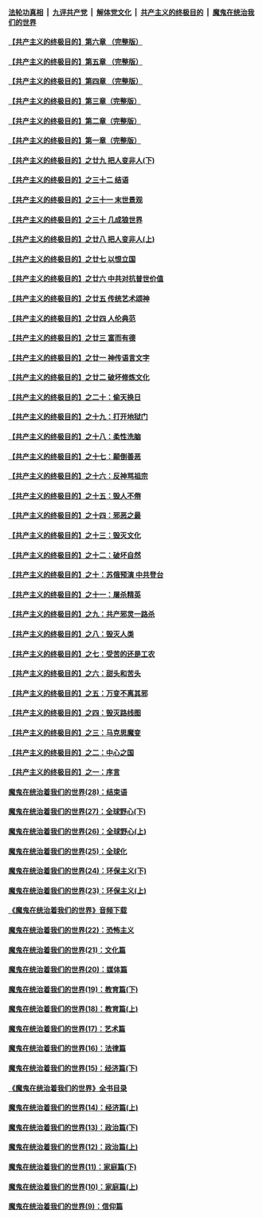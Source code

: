 

####  [法轮功真相](../../../../basic/blob/master/README.md?t=07031731) &nbsp;|&nbsp; [九评共产党](../../../../9ping.md/blob/master/README.md?t=07031731) &nbsp;|&nbsp; [解体党文化](../../../../jtdwh.md/blob/master/README.md?t=07031731)  &nbsp;|&nbsp; [共产主义的终极目的](../../../../gczydzjmd.md/blob/master/README.md?t=07031731) &nbsp;|&nbsp; [魔鬼在统治我们的世界](../../../../mgztzwmdsj.md/blob/master/README.md?t=07031731) 

#### [【共产主义的终极目的】第六章 （完整版）](../pages/nsc422/n11428913.md?t=07031731) 

#### [【共产主义的终极目的】第五章 （完整版）](../pages/nsc422/n11428912.md?t=07031731) 

#### [【共产主义的终极目的】第四章 （完整版）](../pages/nsc422/n11428907.md?t=07031731) 

#### [【共产主义的终极目的】第三章（完整版）](../pages/nsc422/n11428848.md?t=07031731) 

#### [【共产主义的终极目的】第二章（完整版）](../pages/nsc422/n11428831.md?t=07031731) 

#### [【共产主义的终极目的】第一章（完整版）](../pages/nsc422/n11417651.md?t=07031731) 

#### [【共产主义的终极目的】之廿九 把人变非人(下)](../pages/nsc422/n11344140.md?t=07031731) 

#### [【共产主义的终极目的】之三十二 结语](../pages/nsc422/n11360535.md?t=07031731) 

#### [【共产主义的终极目的】之三十一 末世景观](../pages/nsc422/n11351129.md?t=07031731) 

#### [【共产主义的终极目的】之三十 几成狼世界](../pages/nsc422/n11348280.md?t=07031731) 

#### [【共产主义的终极目的】之廿八 把人变非人(上)](../pages/nsc422/n11340492.md?t=07031731) 

#### [【共产主义的终极目的】之廿七 以恨立国](../pages/nsc422/n11336944.md?t=07031731) 

#### [【共产主义的终极目的】之廿六 中共对抗普世价值](../pages/nsc422/n11324785.md?t=07031731) 

#### [【共产主义的终极目的】之廿五 传统艺术颂神](../pages/nsc422/n11296396.md?t=07031731) 

#### [【共产主义的终极目的】之廿四 人伦典范](../pages/nsc422/n11296397.md?t=07031731) 

#### [【共产主义的终极目的】之廿三 富而有德](../pages/nsc422/n11283598.md?t=07031731) 

#### [【共产主义的终极目的】之廿一 神传语言文字](../pages/nsc422/n11263265.md?t=07031731) 

#### [【共产主义的终极目的】之廿二 破坏修炼文化](../pages/nsc422/n11245728.md?t=07031731) 

#### [【共产主义的终极目的】之二十：偷天换日](../pages/nsc422/n11238846.md?t=07031731) 

#### [【共产主义的终极目的】之十九：打开地狱门](../pages/nsc422/n11206376.md?t=07031731) 

#### [【共产主义的终极目的】之十八：柔性洗脑](../pages/nsc422/n11199994.md?t=07031731) 

#### [【共产主义的终极目的】之十七：颠倒善恶](../pages/nsc422/n11179782.md?t=07031731) 

#### [【共产主义的终极目的】之十六：反神骂祖宗](../pages/nsc422/n11166798.md?t=07031731) 

#### [【共产主义的终极目的】之十五：毁人不倦](../pages/nsc422/n11166792.md?t=07031731) 

#### [【共产主义的终极目的】之十四：邪恶之最](../pages/nsc422/n11150249.md?t=07031731) 

#### [【共产主义的终极目的】之十三：毁灭文化](../pages/nsc422/n11135227.md?t=07031731) 

#### [【共产主义的终极目的】之十二：破坏自然](../pages/nsc422/n11135214.md?t=07031731) 

#### [【共产主义的终极目的】之十：苏俄预演 中共登台](../pages/nsc422/n11118424.md?t=07031731) 

#### [【共产主义的终极目的】之十一：屠杀精英](../pages/nsc422/n11118442.md?t=07031731) 

#### [【共产主义的终极目的】之九：共产邪灵一路杀](../pages/nsc422/n11114139.md?t=07031731) 

#### [【共产主义的终极目的】之八：毁灭人类](../pages/nsc422/n11108503.md?t=07031731) 

#### [【共产主义的终极目的】之七：受苦的还是工农](../pages/nsc422/n11101809.md?t=07031731) 

#### [【共产主义的终极目的】之六：甜头和苦头](../pages/nsc422/n11096971.md?t=07031731) 

#### [【共产主义的终极目的】之五：万变不离其邪](../pages/nsc422/n11091285.md?t=07031731) 

#### [【共产主义的终极目的】之四：毁灭路线图](../pages/nsc422/n11086284.md?t=07031731) 

#### [【共产主义的终极目的】之三：马克思魔变](../pages/nsc422/n11061941.md?t=07031731) 

#### [【共产主义的终极目的】之二：中心之国](../pages/nsc422/n11047728.md?t=07031731) 

#### [【共产主义的终极目的】之一：序言](../pages/nsc422/n11086077.md?t=07031731) 

#### [魔鬼在统治着我们的世界(28)：结束语](../pages/nsc422/n10936246.md?t=07031731) 

#### [魔鬼在统治着我们的世界(27)：全球野心(下)](../pages/nsc422/n10928319.md?t=07031731) 

#### [魔鬼在统治着我们的世界(26)：全球野心(上)](../pages/nsc422/n10900318.md?t=07031731) 

#### [魔鬼在统治着我们的世界(25)：全球化](../pages/nsc422/n10788205.md?t=07031731) 

#### [魔鬼在统治着我们的世界(24)：环保主义(下)](../pages/nsc422/n10695307.md?t=07031731) 

#### [魔鬼在统治着我们的世界(23)：环保主义(上)](../pages/nsc422/n10688613.md?t=07031731) 

#### [《魔鬼在统治着我们的世界》音频下载](../pages/nsc422/n10635553.md?t=07031731) 

#### [魔鬼在统治着我们的世界(22)：恐怖主义](../pages/nsc422/n10614727.md?t=07031731) 

#### [魔鬼在统治着我们的世界(21)：文化篇](../pages/nsc422/n10597706.md?t=07031731) 

#### [魔鬼在统治着我们的世界(20)：媒体篇](../pages/nsc422/n10586579.md?t=07031731) 

#### [魔鬼在统治着我们的世界(19)：教育篇(下)](../pages/nsc422/n10564808.md?t=07031731) 

#### [魔鬼在统治着我们的世界(18)：教育篇(上)](../pages/nsc422/n10526970.md?t=07031731) 

#### [魔鬼在统治着我们的世界(17)：艺术篇](../pages/nsc422/n10499093.md?t=07031731) 

#### [魔鬼在统治着我们的世界(16)：法律篇](../pages/nsc422/n10485969.md?t=07031731) 

#### [魔鬼在统治着我们的世界(15)：经济篇(下)](../pages/nsc422/n10469975.md?t=07031731) 

#### [《魔鬼在统治着我们的世界》全书目录](../pages/nsc422/n10464261.md?t=07031731) 

#### [魔鬼在统治着我们的世界(14)：经济篇(上)](../pages/nsc422/n10457370.md?t=07031731) 

#### [魔鬼在统治着我们的世界(13)：政治篇(下)](../pages/nsc422/n10448270.md?t=07031731) 

#### [魔鬼在统治着我们的世界(12)：政治篇(上)](../pages/nsc422/n10444576.md?t=07031731) 

#### [魔鬼在统治着我们的世界(11)：家庭篇(下)](../pages/nsc422/n10440961.md?t=07031731) 

#### [魔鬼在统治着我们的世界(10)：家庭篇(上)](../pages/nsc422/n10435448.md?t=07031731) 

#### [魔鬼在统治着我们的世界(9)：信仰篇](../pages/nsc422/n10432159.md?t=07031731) 

